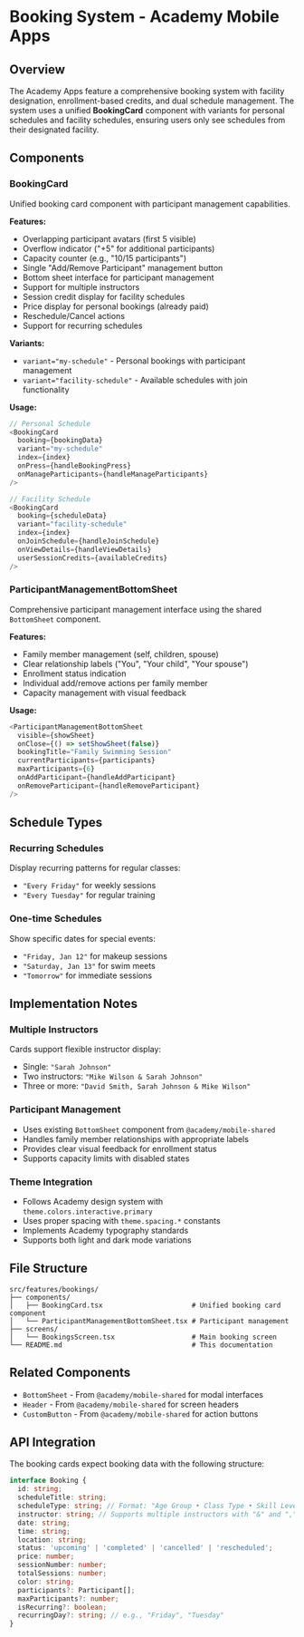 # Booking System - Academy Mobile Apps

## Overview

The Academy Apps feature a comprehensive booking system with facility designation, enrollment-based credits, and dual schedule management. The system uses a unified **BookingCard** component with variants for personal schedules and facility schedules, ensuring users only see schedules from their designated facility.

## Components

### BookingCard

Unified booking card component with participant management capabilities.

**Features:**
- Overlapping participant avatars (first 5 visible)
- Overflow indicator ("+5" for additional participants)
- Capacity counter (e.g., "10/15 participants")
- Single "Add/Remove Participant" management button
- Bottom sheet interface for participant management
- Support for multiple instructors
- Session credit display for facility schedules
- Price display for personal bookings (already paid)
- Reschedule/Cancel actions
- Support for recurring schedules

**Variants:**
- `variant="my-schedule"` - Personal bookings with participant management
- `variant="facility-schedule"` - Available schedules with join functionality

**Usage:**
```typescript
// Personal Schedule
<BookingCard
  booking={bookingData}
  variant="my-schedule"
  index={index}
  onPress={handleBookingPress}
  onManageParticipants={handleManageParticipants}
/>

// Facility Schedule
<BookingCard
  booking={scheduleData}
  variant="facility-schedule"
  index={index}
  onJoinSchedule={handleJoinSchedule}
  onViewDetails={handleViewDetails}
  userSessionCredits={availableCredits}
/>
```

### ParticipantManagementBottomSheet

Comprehensive participant management interface using the shared `BottomSheet` component.

**Features:**
- Family member management (self, children, spouse)
- Clear relationship labels ("You", "Your child", "Your spouse")
- Enrollment status indication
- Individual add/remove actions per family member
- Capacity management with visual feedback

**Usage:**
```typescript
<ParticipantManagementBottomSheet
  visible={showSheet}
  onClose={() => setShowSheet(false)}
  bookingTitle="Family Swimming Session"
  currentParticipants={participants}
  maxParticipants={6}
  onAddParticipant={handleAddParticipant}
  onRemoveParticipant={handleRemoveParticipant}
/>
```

## Schedule Types

### Recurring Schedules
Display recurring patterns for regular classes:
- `"Every Friday"` for weekly sessions
- `"Every Tuesday"` for regular training

### One-time Schedules
Show specific dates for special events:
- `"Friday, Jan 12"` for makeup sessions
- `"Saturday, Jan 13"` for swim meets
- `"Tomorrow"` for immediate sessions

## Implementation Notes

### Multiple Instructors
Cards support flexible instructor display:
- Single: `"Sarah Johnson"`
- Two instructors: `"Mike Wilson & Sarah Johnson"`
- Three or more: `"David Smith, Sarah Johnson & Mike Wilson"`

### Participant Management
- Uses existing `BottomSheet` component from `@academy/mobile-shared`
- Handles family member relationships with appropriate labels
- Provides clear visual feedback for enrollment status
- Supports capacity limits with disabled states

### Theme Integration
- Follows Academy design system with `theme.colors.interactive.primary`
- Uses proper spacing with `theme.spacing.*` constants
- Implements Academy typography standards
- Supports both light and dark mode variations

## File Structure

```
src/features/bookings/
├── components/
│   ├── BookingCard.tsx                      # Unified booking card component
│   └── ParticipantManagementBottomSheet.tsx # Participant management
├── screens/
│   └── BookingsScreen.tsx                   # Main booking screen
└── README.md                                # This documentation
```

## Related Components

- `BottomSheet` - From `@academy/mobile-shared` for modal interfaces
- `Header` - From `@academy/mobile-shared` for screen headers
- `CustomButton` - From `@academy/mobile-shared` for action buttons

## API Integration

The booking cards expect booking data with the following structure:

```typescript
interface Booking {
  id: string;
  scheduleTitle: string;
  scheduleType: string; // Format: "Age Group • Class Type • Skill Level"
  instructor: string; // Supports multiple instructors with "&" and ","
  date: string;
  time: string;
  location: string;
  status: 'upcoming' | 'completed' | 'cancelled' | 'rescheduled';
  price: number;
  sessionNumber: number;
  totalSessions: number;
  color: string;
  participants?: Participant[];
  maxParticipants?: number;
  isRecurring?: boolean;
  recurringDay?: string; // e.g., "Friday", "Tuesday"
}
```